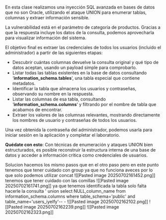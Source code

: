 En esta clase realizamos una inyección SQL avanzada en bases de datos que no son Oracle, utilizando el ataque UNION para enumerar tablas, columnas y extraer información sensible.

La vulnerabilidad está en el parámetro de categoría de productos. Gracias a que la respuesta incluye los datos de la consulta, podemos aprovecharla para visualizar información del sistema.

El objetivo final es extraer las credenciales de todos los usuarios (incluido el administrador) a partir de las siguientes etapas:

- Descubrir cuántas columnas devuelve la consulta original y qué tipo de datos aceptan, usando un payload simple para comprobarlo.
- Listar todas las tablas existentes en la base de datos consultando ‘**information_schema.tables**‘, una tabla especial que contiene metadatos.
- Identificar la tabla que almacena los usuarios y contraseñas, observando su nombre en la respuesta.
- Listar las columnas de esa tabla, consultando ‘**information_schema.columns**‘ y filtrando por el nombre de tabla que acabamos de encontrar.
- Extraer los valores de las columnas relevantes, mostrando directamente los nombres de usuario y contraseñas de todos los usuarios.

Una vez obtenida la contraseña del administrador, podemos usarla para iniciar sesión en la aplicación y completar el laboratorio.

**Quédate con esto**: Con técnicas de enumeración y ataques UNION bien estructurados, es posible reconstruir la estructura interna de una base de datos y acceder a información crítica como credenciales de usuarios.

Solucion hacemos los mismo pasos que en el otro paso pero en este punto tenemos que tener cuidado con group ya que no funciona aveces por lo que solo podemos utilizar concat
![[Pasted image 20250702161452.png]]
tenemos que tener cuidado con las comillas
![[Pasted image 20250702161741.png]]
ya que tenemos identificada la tabla solo falta hacerle la consulta ' union select NULL,column_name from information_schema.columns where table_schema='public' and table_name='users_iyelfy'-- -
![[Pasted image 20250702162102.png]]
![[Pasted image 20250702162239.png]]
![[Pasted image 20250702162323.png]]
